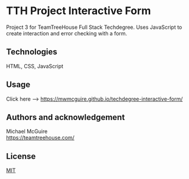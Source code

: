 # TTH Project Interactive Form

Project 3 for TeamTreeHouse Full Stack Techdegree. Uses JavaScript to create interaction and error checking with a form.

## Technologies

HTML, CSS, JavaScript

## Usage

Click here --> https://mwmcguire.github.io/techdegree-interactive-form/

## Authors and acknowledgement

Michael McGuire\
https://teamtreehouse.com/

## License

[MIT](https://choosealicense.com/licenses/mit/)
